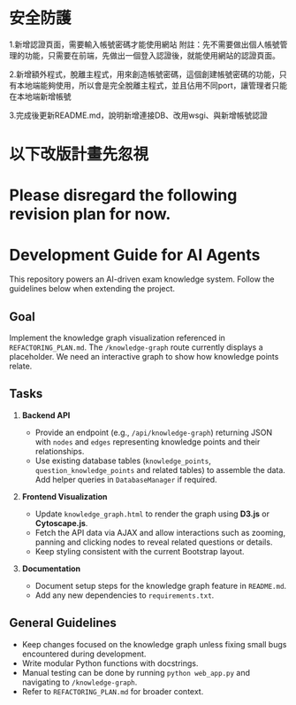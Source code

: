 # 安全防護

1.新增認證頁面，需要輸入帳號密碼才能使用網站
附註：先不需要做出個人帳號管理的功能，只需要在前端，先做出一個登入認證後，就能使用網站的認證頁面。

2.新增額外程式，脫離主程式，用來創造帳號密碼，這個創建帳號密碼的功能，只有本地端能夠使用，所以會是完全脫離主程式，並且佔用不同port，讓管理者只能在本地端新增帳號

3.完成後更新README.md，說明新增連接DB、改用wsgi、與新增帳號認證

# 以下改版計畫先忽視
# Please disregard the following revision plan for now.

# Development Guide for AI Agents

This repository powers an AI-driven exam knowledge system. Follow the guidelines below when extending the project.

## Goal
Implement the knowledge graph visualization referenced in `REFACTORING_PLAN.md`. The `/knowledge-graph` route currently displays a placeholder. We need an interactive graph to show how knowledge points relate.

## Tasks
1. **Backend API**
   - Provide an endpoint (e.g., `/api/knowledge-graph`) returning JSON with `nodes` and `edges` representing knowledge points and their relationships.
   - Use existing database tables (`knowledge_points`, `question_knowledge_points` and related tables) to assemble the data. Add helper queries in `DatabaseManager` if required.

2. **Frontend Visualization**
   - Update `knowledge_graph.html` to render the graph using **D3.js** or **Cytoscape.js**.
   - Fetch the API data via AJAX and allow interactions such as zooming, panning and clicking nodes to reveal related questions or details.
   - Keep styling consistent with the current Bootstrap layout.

3. **Documentation**
   - Document setup steps for the knowledge graph feature in `README.md`.
   - Add any new dependencies to `requirements.txt`.

## General Guidelines
- Keep changes focused on the knowledge graph unless fixing small bugs encountered during development.
- Write modular Python functions with docstrings.
- Manual testing can be done by running `python web_app.py` and navigating to `/knowledge-graph`.
- Refer to `REFACTORING_PLAN.md` for broader context.
